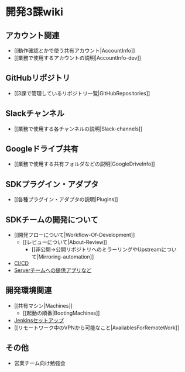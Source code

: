# 開発3課wiki

## アカウント関連

* [[動作確認とかで使う共有アカウント|AccountInfo]]
* [[業務で使用するアカウントの説明|AccountInfo-dev]]

## GitHubリポジトリ
* [[3課で管理しているリポジトリ一覧|GitHubRepositories]]

## Slackチャンネル
* [[業務で使用する各チャンネルの説明|Slack-channels]]

## Googleドライブ共有
* [[業務で使用する共有フォルダなどの説明|GoogleDriveInfo]]

## SDKプラグイン・アダプタ
* [[各種プラグイン・アダプタの説明|Plugins]]

## SDKチームの開発について

* [[開発フローについて|Workflow-Of-Development]]
  * [[レビューについて|About-Review]]
    * [[非公開→公開リポジトリへのミラーリングやUpstreamについて|Mirroring-automation]]
* [CI/CD](https://github.com/fan-ADN/nendSDK-CI-CD-backups/wiki)
* [Serverチームへの提供アプリなど](https://github.com/fan-ADN/app-From-SDKTeam-To-ServerTeam/wiki)

## 開発環境関連

* [[共有マシン|Machines]]
  * [[起動の順番|BootingMachines]]
* [Jenkinsセットアップ](https://github.com/fan-ADN/nendSDK-CI-CD-backups/wiki/Jenkinsの使い方)
* [[リモートワーク中のVPNから可能なこと|AvailablesForRemoteWork]]

## その他

* 営業チーム向け勉強会
